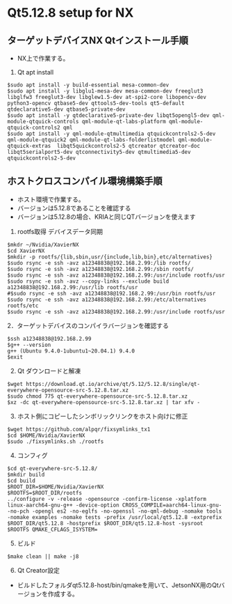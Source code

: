# Qt5.12.8 setup for NX

## ターゲットデバイスNX Qtインストール手順
* NX上で作業する。
1. Qt apt install
```
$sudo apt install -y build-essential mesa-common-dev
$sudo apt install -y libglu1-mesa-dev mesa-common-dev freeglut3 libglfw3 freeglut3-dev libglew1.5-dev at-spi2-core libopencv-dev python3-opencv qtbase5-dev qttools5-dev-tools qt5-default qtdeclarative5-dev qtbase5-private-dev 
$sudo apt install -y qtdeclarative5-private-dev libqt5opengl5-dev qml-module-qtquick-controls qml-module-qt-labs-platform qml-module-qtquick-controls2 qml
$sudo apt install -y qml-module-qtmultimedia qtquickcontrols2-5-dev qml-module-qtquick2 qml-module-qt-labs-folderlistmodel qml-module-qtquick-extras  libqt5quickcontrols2-5 qtcreator qtcreator-doc libqt5serialport5-dev qtconnectivity5-dev qtmultimedia5-dev qtquickcontrols2-5-dev
```

## ホストクロスコンパイル環境構築手順
* ホスト環境で作業する。
* バージョンは5.12.8であることを確認する
* バージョンは5.12.8の場合、KRIAと同じQTバージョンを使えます

1. rootfs取得 デバイスデータ同期 
```
$mkdr ~/Nvidia/XavierNX
$cd XavierNX
$mkdir -p rootfs/{lib,sbin,usr/{include,lib,bin},etc/alternatives}            
$sudo rsync -e ssh -avz a12348838@192.168.2.99:/lib rootfs/
$sudo rsync -e ssh -avz a12348838@192.168.2.99:/sbin rootfs/
$sudo rsync -e ssh -avz a12348838@192.168.2.99:/usr/include rootfs/usr
$sudo rsync -e ssh -avz --copy-links --exclude build a12348838@192.168.2.99:/usr/lib rootfs/usr
#$sudo rsync -e ssh -avz a12348838@192.168.2.99:/usr/bin rootfs/usr
$sudo rsync -e ssh -avz a12348838@192.168.2.99:/etc/alternatives rootfs/etc       
$sudo rsync -e ssh -avz a12348838@192.168.2.99:/usr/include rootfs/usr
```

2．ターゲットデバイスのコンパイラバージョンを確認する
```
$ssh a12348838@192.168.2.99
$g++ --version
g++ (Ubuntu 9.4.0-1ubuntu1~20.04.1) 9.4.0
$exit
```

2. Qt ダウンロードと解凍
```
$wget https://download.qt.io/archive/qt/5.12/5.12.8/single/qt-everywhere-opensource-src-5.12.8.tar.xz
$sudo chmod 775 qt-everywhere-opensource-src-5.12.8.tar.xz
$xz -dc qt-everywhere-opensource-src-5.12.8.tar.xz | tar xfv -
```

3. ホスト側にコピーしたシンボリックリンクをホスト向けに修正
```
$wget https://github.com/alpqr/fixsymlinks_tx1
$cd $HOME/Nvidia/XavierNX
$sudo ./fixsymlinks.sh ./rootfs
```

4. コンフィグ
```
$cd qt-everywhere-src-5.12.8/
$mkdir build
$cd build
$ROOT_DIR=$HOME/Nvidia/XavierNX
$ROOTFS=$ROOT_DIR/rootfs
../configure -v -release -opensource -confirm-license -xplatform linux-aarch64-gnu-g++ -device-option CROSS_COMPILE=aarch64-linux-gnu- -no-pch -opengl es2 -no-eglfs -no-openssl -no-qml-debug -nomake tools -nomake examples -nomake tests -prefix /usr/local/qt5.12.8 -extprefix $ROOT_DIR/qt5.12.8 -hostprefix $ROOT_DIR/qt5.12.8-host -sysroot $ROOTFS QMAKE_CFLAGS_ISYSTEM=
```

5. ビルド

```
$make clean || make -j8
```

6. Qt Creator設定
* ビルドしたフォルダqt5.12.8-host/bin/qmakeを用いて、JetsonNX用のQtバージョンを作成する。


